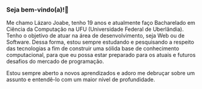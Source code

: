 ### Seja bem-vindo(a)!👋
Me chamo Lázaro Joabe, tenho 19 anos e atualmente faço Bacharelado em Ciência da Computação na UFU (Universidade Federal de Uberlândia). Tenho o objetivo de atuar na área de desenvolvimento, seja Web ou de Software. Dessa forma, estou sempre estudando e pesquisando a respeito das tecnologias a fim de construir uma sólida base de conhecimento computacional, para que eu possa estar preparado para os atuais e futuros desafios do mercado de programação. 

Estou sempre aberto a novos aprendizados e adoro me debruçar sobre um assunto e entendê-lo com um maior nível de profundidade.
